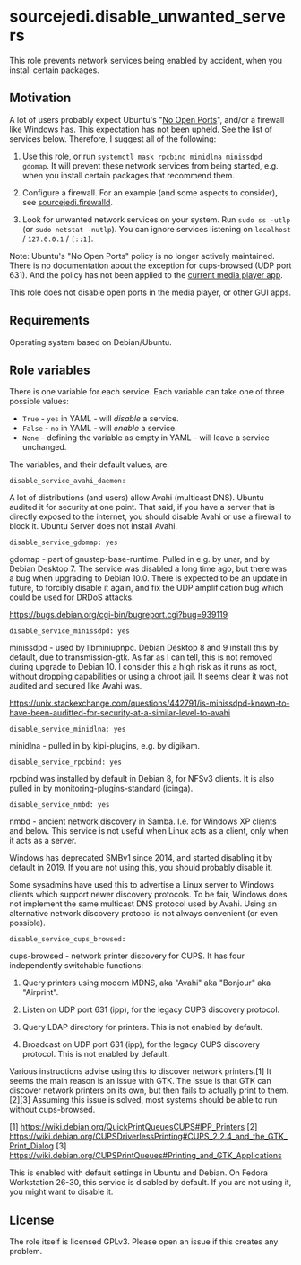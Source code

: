 # sourcejedi.disable_unwanted_servers

This role prevents network services being enabled
by accident, when you install certain packages.

## Motivation

A lot of users probably expect Ubuntu's
"[No Open Ports][no-open-ports]", and/or a firewall like Windows has.
This expectation has not been upheld.  See the list of services below.
Therefore, I suggest all of the following:

1. Use this role, or run
   `systemctl mask rpcbind minidlna minissdpd gdomap`.  It will prevent these
   network services from being started, e.g. when you install certain packages
   that recommend them.

2. Configure a firewall.  For an example (and some aspects to consider), see
   [sourcejedi.firewalld][sourcejedi__firewalld].

3. Look for unwanted network services on your system.  Run `sudo ss -utlp`
   (or `sudo netstat -nutlp`).  You can ignore services listening on
   `localhost` / `127.0.0.1` / `[::1]`.

Note: Ubuntu's "No Open Ports" policy is no longer actively maintained.
There is no documentation about the exception for cups-browsed (UDP port 631).
And the policy has not been applied to the
[current media player app][rhythmbox-bug].

This role does not disable open ports in the media player, or other
GUI apps.

[no-open-ports]: https://wiki.ubuntu.com/SecurityTeam/Policies
[sourcejedi__firewalld]: https://github.com/sourcejedi/ansible-firewalld
[rhythmbox-bug]: https://bugs.launchpad.net/ubuntu/+source/rhythmbox/+bug/1771196

## Requirements

Operating system based on Debian/Ubuntu.

## Role variables

There is one variable for each service.
Each variable can take one of three possible values:

* `True` - `yes` in YAML - will *disable* a service.
* `False` - `no` in YAML - will *enable* a service.
* `None` - defining the variable as empty in YAML - will leave a service unchanged.

The variables, and their default values, are:

    disable_service_avahi_daemon:

A lot of distributions (and users) allow Avahi (multicast DNS).
Ubuntu audited it for security at one point.  That said, if you have
a server that is directly exposed to the internet, you should disable
Avahi or use a firewall to block it.  Ubuntu Server does not install
Avahi.

    disable_service_gdomap: yes

gdomap - part of gnustep-base-runtime. Pulled in e.g. by unar, and by
Debian Desktop 7.  The service was disabled a long time ago, but there
was a bug when upgrading to Debian 10.0.  There is expected to be an
update in future, to forcibly disable it again, and fix the UDP
amplification bug which could be used for DRDoS attacks.

https://bugs.debian.org/cgi-bin/bugreport.cgi?bug=939119

    disable_service_minissdpd: yes

minissdpd - used by libminiupnpc.  Debian Desktop 8 and 9 install this by
default, due to transmission-gtk.  As far as I can tell, this is not removed
during upgrade to Debian 10.  I consider this a high risk as it runs as root,
without dropping capabilities or using a chroot jail.  It seems clear it was
not audited and secured like Avahi was.

https://unix.stackexchange.com/questions/442791/is-minissdpd-known-to-have-been-auditted-for-security-at-a-similar-level-to-avahi

    disable_service_minidlna: yes

minidlna - pulled in by kipi-plugins, e.g. by digikam.

    disable_service_rpcbind: yes

rpcbind was installed by default in Debian 8, for NFSv3 clients.
It is also pulled in by monitoring-plugins-standard (icinga).

    disable_service_nmbd: yes

nmbd - ancient network discovery in Samba.  I.e. for Windows XP
clients and below.  This service is not useful when Linux acts as a
client, only when it acts as a server.

Windows has deprecated SMBv1 since 2014, and started disabling it
by default in 2019.  If you are not using this, you should probably
disable it.

Some sysadmins have used this to advertise a Linux server to Windows
clients which support newer discovery protocols.  To be fair, Windows
does not implement the same multicast DNS protocol used by Avahi.
Using an alternative network discovery protocol is not always
convenient (or even possible).

    disable_service_cups_browsed:

cups-browsed - network printer discovery for CUPS.
It has four independently switchable functions:

1. Query printers using modern MDNS, aka "Avahi" aka "Bonjour" aka
   "Airprint".

2. Listen on UDP port 631 (ipp), for the legacy CUPS discovery protocol.

3. Query LDAP directory for printers.  This is not enabled by default.

4. Broadcast on UDP port 631 (ipp), for the legacy CUPS discovery protocol.
   This is not enabled by default.

Various instructions advise using this to discover network printers.[1]
It seems the main reason is an issue with GTK.  The issue is that GTK
can discover network printers on its own, but then fails to actually
print to them.[2][3]  Assuming this issue is solved, most systems
should be able to run without cups-browsed.

[1] https://wiki.debian.org/QuickPrintQueuesCUPS#IPP_Printers
[2] https://wiki.debian.org/CUPSDriverlessPrinting#CUPS_2.2.4_and_the_GTK_Print_Dialog
[3] https://wiki.debian.org/CUPSPrintQueues#Printing_and_GTK_Applications

This is enabled with default settings in Ubuntu and Debian.
On Fedora Workstation 26-30, this service is disabled by default.
If you are not using it, you might want to disable it.


## License

The role itself is licensed GPLv3.  Please open an issue if this creates any problem.
